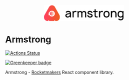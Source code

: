 <p align="center">
<img src="./marketing/src/assets/armstrong-logo.svg" width="256" />
</p>

# Armstrong

[![Actions Status](https://github.com/Rocketmakers/armstrong/workflows/build/badge.svg)](https://github.com/Rocketmakers/armstrong/actions)

[![Greenkeeper badge](https://badges.greenkeeper.io/Rocketmakers/armstrong.svg)](https://greenkeeper.io/)

Armstrong - [Rocketmakers](http://www.rocketmakers.com/) React component library.


